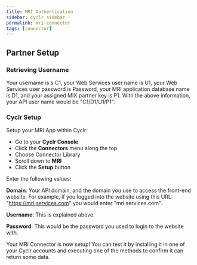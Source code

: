 ```yaml
---
title: MRI Authentication
sidebar: cyclr_sidebar
permalink: mri-connector
tags: [connector]
---
```


## Partner Setup

### Retrieving Username
Your username is s C1, your Web Services user name is U1, your Web Services user password is Password, your MRI application database name is D1, and your assigned MIX partner key is P1. With the above information, your API user name would be "C1/D1/U1/P1".

### Cyclr Setup

Setup your MRI App within Cyclr:

*   Go to your **Cyclr Console**
*   Click the **Connectors** menu along the top
*   Choose Connector Library
*   Scroll down to **MRI**
*   Click the **Setup** button

Enter the following values:

**Domain**: Your API domain, and the domain you use to access the front-end website. For example, if you logged into the website using this URL: "https://mri.services.com" you would enter "mri.services.com".

**Username**: This is explained above.

**Password**: This would be the password you used to login to the website with.


Your MRI Connector is now setup! You can test it by installing it in one of your Cyclr accounts and executing one of the methods to confirm it can return some data.
